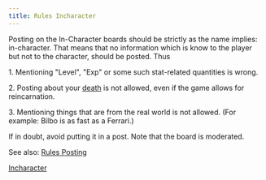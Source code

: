 ```yaml
---
title: Rules Incharacter
---
```


Posting on the In-Character boards should be strictly as the name
implies: in-character. That means that no information which is know to
the player but not to the character, should be posted. Thus

1\. Mentioning "Level", "Exp" or some such stat-related quantities is
wrong.

2\. Posting about your [death](death "wikilink") is not allowed, even if
the game allows for reincarnation.

3\. Mentioning things that are from the real world is not allowed. (For
example: Bilbo is as fast as a Ferrari.)

If in doubt, avoid putting it in a post. Note that the board is
moderated.

See also: [Rules Posting](Rules_Posting "wikilink")

[Incharacter](Category:Rules "wikilink")